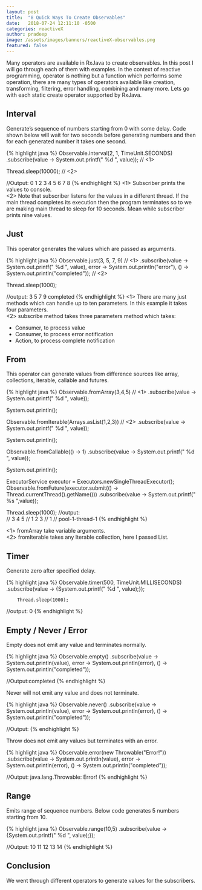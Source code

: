 ```yaml
---
layout: post
title:  "8 Quick Ways To Create Observables"
date:   2018-07-24 12:11:10 -0500
categories: reactiveX
author: pradeep
image: /assets/images/banners/reactiveX-observables.png
featured: false
---
```


Many operators are available in RxJava to create observables. In this post I will go through each of them with examples. In the context of reactive programming, operator is nothing but a function which performs some operation, there are many types of operators available like creation, transforming, filtering, error handling, combining and many more. Lets go with each static create operator supported by RxJava.

## Interval

Generate’s sequence of numbers starting from 0 with some delay. Code shown below will wait for two seconds before generating numbers and then for each generated number it takes one second. 

{% highlight java %}
Observable.interval(2, 1, TimeUnit.SECONDS)
        .subscribe(value -> System.out.printf(" %d ", value)); // <1>

Thread.sleep(10000); // <2>

//Output: 0  1  2  3  4  5  6  7  8
{% endhighlight %}
<1> Subscriber prints the values to console.  
<2> Note that subscriber listens for the values in a different thread. If the main thread completes its execution then the program terminates so to we are making main thread to sleep for 10 seconds. Mean while subscriber prints nine values.

## Just

This operator generates the values which are passed as arguments.

{% highlight java %}
Observable.just(3, 5, 7, 9) // <1>
        .subscribe(value -> System.out.printf(" %d ", value),
                        error -> System.out.println("error"),
                        () -> System.out.println("completed")); // <2>

Thread.sleep(1000);

//output:  3  5  7  9 completed
{% endhighlight %}
<1> There are many just methods which can handle up to ten parameters. In this example it takes four parameters.  
<2> subscribe method takes three parameters method which takes:
  * Consumer, to process value
  * Consumer, to process error notification
  * Action, to process complete notification

## From

This operator can generate values from difference sources like array, collections, iterable, callable and futures.

{% highlight java %}
Observable.fromArray(3,4,5) // <1>
        .subscribe(value -> System.out.printf(" %d ", value));

System.out.println();

Observable.fromIterable(Arrays.asList(1,2,3)) // <2>
        .subscribe(value -> System.out.printf(" %d ", value));

System.out.println();

Observable.fromCallable(() -> 1)
        .subscribe(value -> System.out.printf(" %d ", value));

System.out.println();

ExecutorService executor = Executors.newSingleThreadExecutor();
Observable.fromFuture(executor.submit(() -> Thread.currentThread().getName()))
        .subscribe(value -> System.out.printf(" %s ",value));

Thread.sleep(1000);
//output:  
// 3  4  5 
// 1  2  3 
// 1 
// pool-1-thread-1
{% endhighlight %}

<1> fromArray take variable arguments.  
<2> fromIterable takes any Iterable collection, here I passed List.

## Timer

Generate zero after specified delay.

{% highlight java %}
Observable.timer(500, TimeUnit.MILLISECONDS)
        .subscribe(value -> {System.out.printf(" %d ", value);});

        Thread.sleep(1000);
//output: 0
{% endhighlight %}

## Empty / Never / Error

Empty does not emit any value and terminates normally.

{% highlight java %}
Observable.empty()
                .subscribe(value -> System.out.println(value),
                        error -> System.out.println(error),
                        () -> System.out.println("completed"));

//Output:completed
{% endhighlight %}

Never will not emit any value and does not terminate.

{% highlight java %}
Observable.never()
                .subscribe(value -> System.out.println(value),
                        error -> System.out.println(error),
                        () -> System.out.println("completed"));

//Output:
{% endhighlight %}

Throw does not emit any values but terminates with an error.

{% highlight java %}
Observable.error(new Throwable("Error!"))
                .subscribe(value -> System.out.println(value),
                        error -> System.out.println(error),
                        () -> System.out.println("completed"));

//Output: java.lang.Throwable: Error!
{% endhighlight %}

## Range

Emits range of sequence numbers. Below code generates 5 numbers starting from 10.

{% highlight java %}
Observable.range(10,5)
            .subscribe(value -> {System.out.printf(" %d ", value);});

//Output:  10  11  12  13  14
{% endhighlight %}

## Conclusion

We went through different operators to generate values for the subscribers.